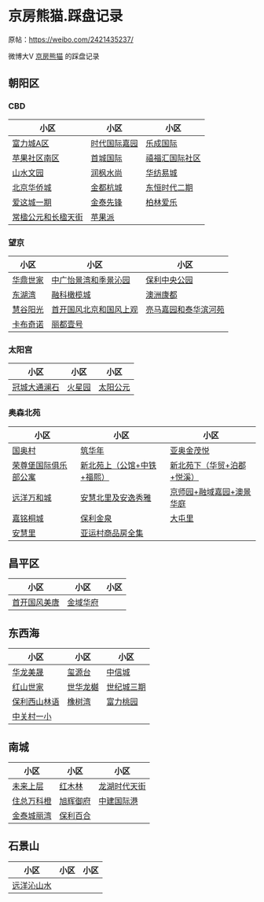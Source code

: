 # 京房熊猫.踩盘记录
原帖：https://weibo.com/2421435237/

微博大V [京房熊猫](https://weibo.com/u/2421435237) 的踩盘记录

## 朝阳区
### CBD
小区 | 小区 | 小区
--- | --- | ---
[富力城A区](./cbd/富力城A区.md) | [时代国际嘉园](./cbd/时代国际嘉园.md) | [乐成国际](./cbd/乐成国际.md) 
[苹果社区南区](./cbd/苹果社区南区.md) | [首城国际](./cbd/首城国际.md) | [禧福汇国际社区](./cbd/禧福汇.md) 
[山水文园](./cbd/山水文园.md) | [润枫水尚](./cbd/润枫水尚.md) |  [华纺易城](./cbd/华纺易城.md)
[北京华侨城](./cbd/北京华侨城.md) | [金都杭城](./cbd/金都杭城.md) | [东恒时代二期](./cbd/东恒时代二期.md)
[爱这城一期](./cbd/爱这城一期.md) | [金泰先锋](./cbd/金泰先锋.md) | [柏林爱乐](./cbd/柏林爱乐.md)
[常楹公元和长楹天街](./cbd/常楹公元和长楹天街.md) | [苹果派](./cbd/苹果派.md) | 

### 望京
小区 | 小区 | 小区
--- | --- | ---
[华鼎世家](./望京/华鼎世家.md) | [中广怡景湾和季景沁园](./望京/中广怡景湾和季景沁园.md) | [保利中央公园](./望京/保利中央公园.md)
[东湖湾](./望京/东湖湾.md) | [融科橄榄城](./望京/融科橄榄城.md) | [澳洲康都](./望京/澳洲康都.md)
[慧谷阳光](./望京/慧谷阳光.md) | [首开国风北京和国风上观](./望京/首开国风北京和国风上观.md) | [亮马嘉园和泰华滨河苑](./望京/亮马嘉园和泰华滨河苑.md)
[卡布奇诺](./望京/卡布奇诺.md) | [丽都壹号](./望京/丽都壹号.md)

### 太阳宫
小区 | 小区 | 小区
--- | --- | ---
[冠城大通澜石](./太阳宫/冠城大通澜石.md) | [火星园](./太阳宫/火星园.md) | [太阳公元](./太阳宫/太阳公元.md)

### 奥森北苑
小区 | 小区 | 小区
--- | --- | ---
[国奥村](./奥森北苑/国奥村.md) | [筑华年](./奥森北苑/筑华年.md) | [亚奥金茂悦](./奥森北苑/亚奥金茂悦.md)
 [荣尊堡国际俱乐部公寓](./奥森北苑/荣尊堡.md) | [新北苑上（公馆+中铁+福熙）](./奥森北苑/新北苑上.md) |  [新北苑下（华贸+泊郡+悦溪）](./奥森北苑/新北苑下.md)
 [远洋万和城](./奥森北苑/远洋万和城.md) | [安慧北里及安逸秀雅](./奥森北苑/安慧北里及安逸秀雅.md) | [京师园+融域嘉园+澳景华庭](./奥森北苑/京师园融域嘉园澳景华庭.md)
 [嘉铭桐城](./奥森北苑/嘉铭桐城.md) | [保利金泉](./奥森北苑/保利金泉.md) | [大屯里](./奥森北苑/大屯里.md)
 [安慧里](./奥森北苑/安慧里.md) | [亚运村商品房全集](./奥森北苑/亚运村商品房全集.md)


## 昌平区
小区 | 小区 | 小区
--- | --- | ---
[首开国风美唐](./昌平/首开国风美唐.md) | [金域华府](./昌平/金域华府.md) | 

## 东西海
小区 | 小区 | 小区
--- | --- | ---
[华龙美晟](./东西海/华龙美晟.md) | [玺源台](./东西海/玺源台.md) | [中信城](./东西海/中信城.md)
[红山世家](./东西海/红山世家.md) | [世华龙樾](./东西海/世华龙樾.md) | [世纪城三期](./东西海/世纪城三期.md)
[保利西山林语](./东西海/保利西山林语.md) | [橡树湾](./东西海/橡树湾.md) | [富力桃园](./东西海/富力桃园.md)
[中关村一小](./东西海/中关村一小.md) |

## 南城
小区 | 小区 | 小区
--- | --- | ---
[未来上层](./南城/未来上层.md) | [红木林](./南城/红木林.md) | [龙湖时代天街](./南城/龙湖时代天街.md)
[住总万科橙](./南城/住总万科橙.md) | [旭辉御府](./南城/旭辉御府.md) | [中建国际港](./南城/中建国际港.md)
[金泰城丽湾](./南城/金泰城丽湾.md) | [保利百合](./南城/保利百合.md) |

## 石景山
小区 | 小区 | 小区
--- | --- | ---
[远洋沁山水](./石景山/远洋沁山水.md) |
